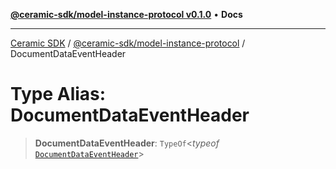 [**@ceramic-sdk/model-instance-protocol v0.1.0**](../README.md) • **Docs**

***

[Ceramic SDK](../../../README.md) / [@ceramic-sdk/model-instance-protocol](../README.md) / DocumentDataEventHeader

# Type Alias: DocumentDataEventHeader

> **DocumentDataEventHeader**: `TypeOf`\<*typeof* [`DocumentDataEventHeader`](../variables/DocumentDataEventHeader.md)\>
